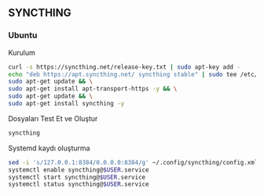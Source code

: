 ## SYNCTHING

### Ubuntu

Kurulum

```sh
curl -s https://syncthing.net/release-key.txt | sudo apt-key add -
echo "deb https://apt.syncthing.net/ syncthing stable" | sudo tee /etc/apt/sources.list.d/syncthing.list
sudo apt-get update && \
sudo apt-get install apt-transport-https -y && \
sudo apt-get update && \
sudo apt-get install syncthing -y
```

Dosyaları Test Et ve Oluştur

```sh
syncthing
```

Systemd kaydı oluşturma

```sh
sed -i 's/127.0.0.1:8384/0.0.0.0:8384/g' ~/.config/syncthing/config.xml
systemctl enable syncthing@$USER.service
systemctl start syncthing@$USER.service
systemctl status syncthing@$USER.service
```
